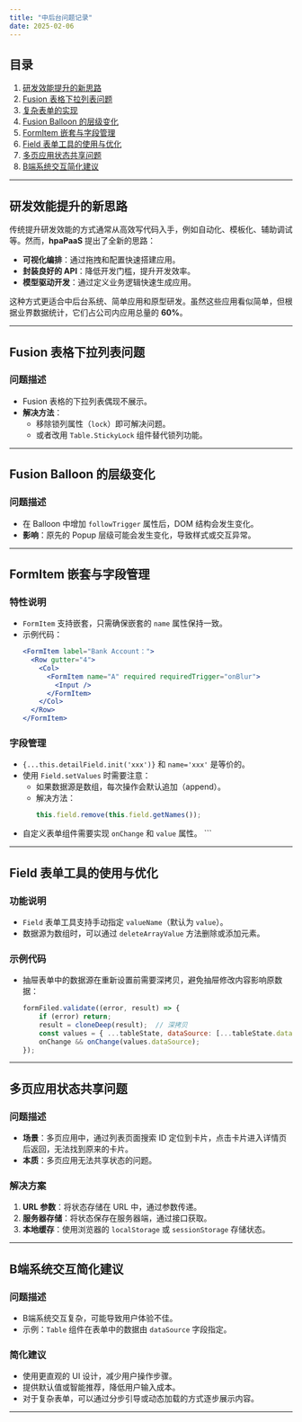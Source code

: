 ```yaml
---
title: "中后台问题记录"
date: 2025-02-06
---
```


## 目录
1. [研发效能提升的新思路](#研发效能提升的新思路)
2. [Fusion 表格下拉列表问题](#fusion-表格下拉列表问题)
3. [复杂表单的实现](#复杂表单的实现)
4. [Fusion Balloon 的层级变化](#fusion-balloon-的层级变化)
5. [FormItem 嵌套与字段管理](#formitem-嵌套与字段管理)
6. [Field 表单工具的使用与优化](#field-表单工具的使用与优化)
7. [多页应用状态共享问题](#多页应用状态共享问题)
8. [B端系统交互简化建议](#b端系统交互简化建议)

---

## 研发效能提升的新思路

传统提升研发效能的方式通常从高效写代码入手，例如自动化、模板化、辅助调试等。然而，**hpaPaaS** 提出了全新的思路：
- **可视化编排**：通过拖拽和配置快速搭建应用。
- **封装良好的 API**：降低开发门槛，提升开发效率。
- **模型驱动开发**：通过定义业务逻辑快速生成应用。

这种方式更适合中后台系统、简单应用和原型研发。虽然这些应用看似简单，但根据业界数据统计，它们占公司内应用总量的 **60%**。

---

## Fusion 表格下拉列表问题

### 问题描述
- Fusion 表格的下拉列表偶现不展示。
- **解决方法**：
  - 移除锁列属性（`lock`）即可解决问题。
  - 或者改用 `Table.StickyLock` 组件替代锁列功能。

---

## Fusion Balloon 的层级变化

### 问题描述
- 在 Balloon 中增加 `followTrigger` 属性后，DOM 结构会发生变化。
- **影响**：原先的 Popup 层级可能会发生变化，导致样式或交互异常。

---

## FormItem 嵌套与字段管理

### 特性说明
- `FormItem` 支持嵌套，只需确保嵌套的 `name` 属性保持一致。
- 示例代码：
  ```jsx
  <FormItem label="Bank Account：">
    <Row gutter="4">
      <Col>
        <FormItem name="A" required requiredTrigger="onBlur">
          <Input />
        </FormItem>
      </Col>
    </Row>
  </FormItem>
  ```

### 字段管理
- `{...this.detailField.init('xxx')}` 和 `name='xxx'` 是等价的。
- 使用 `Field.setValues` 时需要注意：
  - 如果数据源是数组，每次操作会默认追加（append）。
  - 解决方法：
    ```js
    this.field.remove(this.field.getNames());
- 自定义表单组件需要实现 `onChange` 和 `value` 属性。    ```

---

## Field 表单工具的使用与优化

### 功能说明
- `Field` 表单工具支持手动指定 `valueName`（默认为 `value`）。
- 数据源为数组时，可以通过 `deleteArrayValue` 方法删除或添加元素。

### 示例代码
- 抽屉表单中的数据源在重新设置前需要深拷贝，避免抽屉修改内容影响原数据：
  ```js
  formFiled.validate((error, result) => {  
      if (error) return;  
      result = cloneDeep(result);  // 深拷贝 
      const values = { ...tableState, dataSource: [...tableState.dataSource, result] };  
      onChange && onChange(values.dataSource);
  });
  ```

---

## 多页应用状态共享问题

### 问题描述
- **场景**：多页应用中，通过列表页面搜索 ID 定位到卡片，点击卡片进入详情页后返回，无法找到原来的卡片。
- **本质**：多页应用无法共享状态的问题。

### 解决方案
1. **URL 参数**：将状态存储在 URL 中，通过参数传递。
2. **服务器存储**：将状态保存在服务器端，通过接口获取。
3. **本地缓存**：使用浏览器的 `localStorage` 或 `sessionStorage` 存储状态。

---

## B端系统交互简化建议

### 问题描述
- B端系统交互复杂，可能导致用户体验不佳。
- 示例：`Table` 组件在表单中的数据由 `dataSource` 字段指定。

### 简化建议
- 使用更直观的 UI 设计，减少用户操作步骤。
- 提供默认值或智能推荐，降低用户输入成本。
- 对于复杂表单，可以通过分步引导或动态加载的方式逐步展示内容。

---